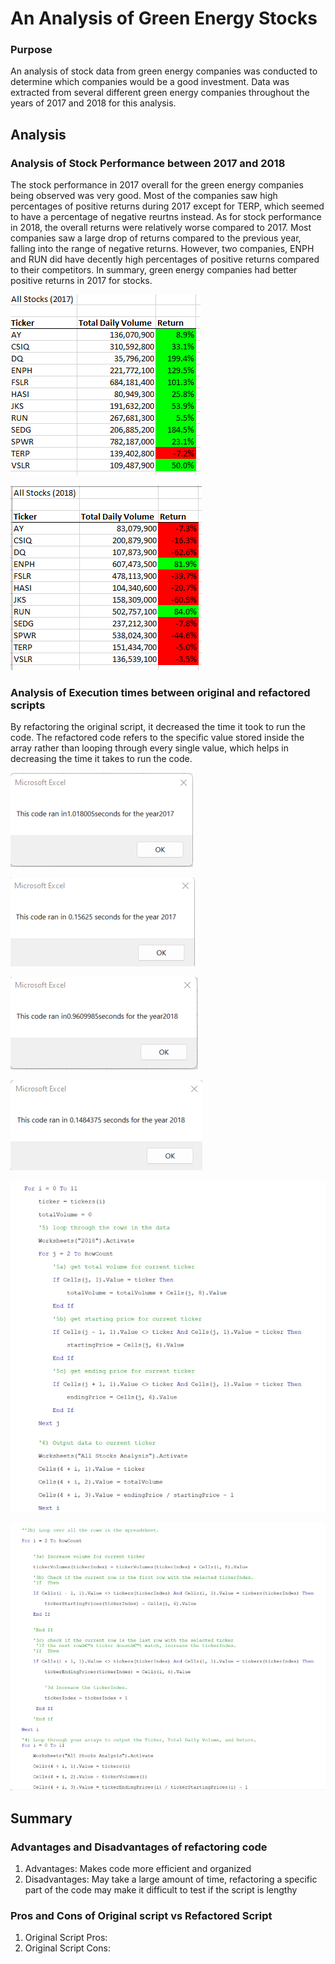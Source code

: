 # An Analysis of Green Energy Stocks

### Purpose
An analysis of stock data from green energy companies was conducted to determine which companies would be a good investment. Data was extracted from several different green energy companies throughout the years of 2017 and 2018 for this analysis.


## Analysis

### Analysis of Stock Performance between 2017 and 2018
The stock performance in 2017 overall for the green energy companies being observed was very good. Most of the companies saw high percentages of positive returns during 2017 except for TERP, which seemed to have a percentage of negative reurtns instead. As for stock performance in 2018, the overall returns were relatively worse compared to 2017. Most companies saw a large drop of returns compared to the previous year, falling into the range of negative returns. However, two companies, ENPH and RUN did have decently high percentages of positive returns compared to their competitors. In summary, green energy companies had better positive returns in 2017 for stocks.

![Stocks_Analysis_2017](Stocks_Analysis_2017.png)

![Stocks_Analysis_2018](Stocks_Analysis_2018.png)

### Analysis of Execution times between original and refactored scripts
By refactoring the original script, it decreased the time it took to run the code. The refactored code refers to the specific value stored inside the array rather than looping through every single value, which helps in decreasing the time it takes to run the code.

![green_stocks_2017](green_stocks_2017.png)

![VBA_Challenge_2017](VBA_Challenge_2017.png)

![green_stocks_2018](green_stocks_2018.png)

![VBA_Challenge_2018](VBA_Challenge_2018.png)

![Original_Script](Original_Script.png)

![Refactored_Script](Refactored_Script.png)

## Summary

### Advantages and Disadvantages of refactoring code
1. Advantages: Makes code more efficient and organized 
2. Disadvantages: May take a large amount of time, refactoring a specific part of the code may make it difficult to test if the script is lengthy

### Pros and Cons of Original script vs Refactored Script
1. Original Script Pros:
2. Original Script Cons:
